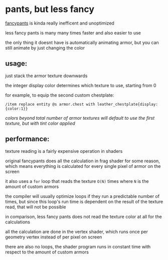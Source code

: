 # pants, but less fancy

[fancypants](https://github.com/Ancientkingg/fancyPants) is kinda really inefficent and unoptimized

less fancy pants is many many times faster and also easier to use

the only thing it doesnt have is automatically animating armor, but you can still animate by just changing the color

## usage:

just stack the armor texture downwards

the integer display color determines which texture to use, starting from 0

for example, to equip the second custom chestplate:

`/item replace entity @s armor.chest with leather_chestplate{display:{color:1}}`

*colors beyond total number of armor textures will default to use the first texture, but with tint color applied*

## performance:

texture reading is a fairly expensive operation in shaders

original fancypants does all the calculation in frag shader for some reason, which means everything is calculated for every single pixel of armor on the screen

it also uses a `for` loop that reads the texture `O(N)` times where `N` is the amount of custom armors

the compiler will usually optimize loops if they run a predictable number of times, but since this loop's run time is dependent on the result of the texture read, that will not be possible

in comparison, less fancy pants does not read the texture color at all for the calculations

all the calculation are done in the vertex shader, which runs once per geometry vertex instead of per pixel on screen

there are also no loops, the shader program runs in constant time with respect to the amount of custom armors
